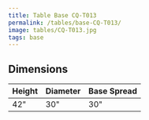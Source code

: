 ```yaml
---
title: Table Base CQ-T013
permalink: /tables/base-CQ-T013/
image: tables/CQ-T013.jpg
tags: base
---
```





## Dimensions

Height | Diameter | Base Spread
-------|----------|------------
42"    | 30"      | 30"